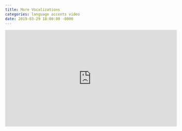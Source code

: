 ```yaml
---
title: More Vocalizations
categories: language accents video
date: 2019-03-29 18:00:00 -0000
---
```

<div>
<iframe width="560" height="315" src="https://www.youtube-nocookie.com/embed/2yzMUs3badc" frameborder="0" allow="accelerometer; autoplay; encrypted-media; gyroscope; picture-in-picture" allowfullscreen></iframe>
</div>
